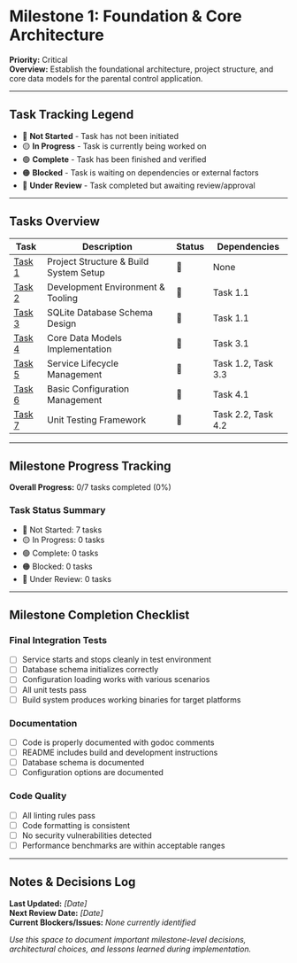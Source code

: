# Milestone 1: Foundation & Core Architecture

**Priority:** Critical  
**Overview:** Establish the foundational architecture, project structure, and core data models for the parental control application.

---

## Task Tracking Legend
- 🔴 **Not Started** - Task has not been initiated
- 🟡 **In Progress** - Task is currently being worked on
- 🟢 **Complete** - Task has been finished and verified
- 🟠 **Blocked** - Task is waiting on dependencies or external factors
- 🔵 **Under Review** - Task completed but awaiting review/approval

---

## Tasks Overview

| Task | Description | Status | Dependencies |
|------|-------------|---------|--------------|
| [Task 1](./task1-project-structure.md) | Project Structure & Build System Setup | 🔴 | None |
| [Task 2](./task2-dev-environment.md) | Development Environment & Tooling | 🔴 | Task 1.1 |
| [Task 3](./task3-database-schema.md) | SQLite Database Schema Design | 🔴 | Task 1.1 |
| [Task 4](./task4-data-models.md) | Core Data Models Implementation | 🔴 | Task 3.1 |
| [Task 5](./task5-service-lifecycle.md) | Service Lifecycle Management | 🔴 | Task 1.2, Task 3.3 |
| [Task 6](./task6-configuration.md) | Basic Configuration Management | 🔴 | Task 4.1 |
| [Task 7](./task7-testing.md) | Unit Testing Framework | 🔴 | Task 2.2, Task 4.2 |

---

## Milestone Progress Tracking

**Overall Progress:** 0/7 tasks completed (0%)

### Task Status Summary
- 🔴 Not Started: 7 tasks
- 🟡 In Progress: 0 tasks  
- 🟢 Complete: 0 tasks
- 🟠 Blocked: 0 tasks
- 🔵 Under Review: 0 tasks

---

## Milestone Completion Checklist

### Final Integration Tests
- [ ] Service starts and stops cleanly in test environment
- [ ] Database schema initializes correctly
- [ ] Configuration loading works with various scenarios
- [ ] All unit tests pass
- [ ] Build system produces working binaries for target platforms

### Documentation
- [ ] Code is properly documented with godoc comments
- [ ] README includes build and development instructions
- [ ] Database schema is documented
- [ ] Configuration options are documented

### Code Quality
- [ ] All linting rules pass
- [ ] Code formatting is consistent
- [ ] No security vulnerabilities detected
- [ ] Performance benchmarks are within acceptable ranges

---

## Notes & Decisions Log

**Last Updated:** _[Date]_  
**Next Review Date:** _[Date]_  
**Current Blockers/Issues:** _None currently identified_

_Use this space to document important milestone-level decisions, architectural choices, and lessons learned during implementation._ 